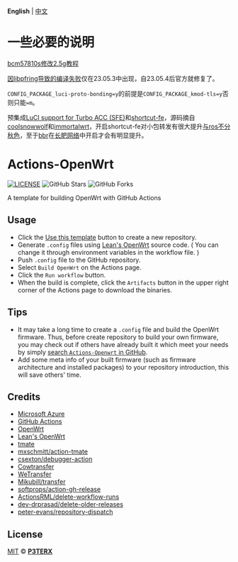 **English** | [中文](https://p3terx.com/archives/build-openwrt-with-github-actions.html)

# 一些必要的说明

[bcm57810s修改2.5g教程](https://www.dslreports.com/forum/r32230041-Internet-Bypassing-the-HH3K-up-to-2-5Gbps-using-a-BCM57810S-NIC)

[因libpfring导致的编译失败](https://github.com/openwrt/packages/issues/23621)仅在23.05.3中出现，自23.05.4后官方就修复了。

`CONFIG_PACKAGE_luci-proto-bonding=y`的前提是`CONFIG_PACKAGE_kmod-tls=y`否则只能`=m`。

预集成[LuCI support for Turbo ACC (SFE)](https://github.com/lllrrr/luci-app-sfe)和[shortcut-fe](https://git.codelinaro.org/clo/qsdk/oss/lklm/shortcut-fe/-/tree/697977d8d0ccf0ab596e5692d08608a75dd7f33d)，源码摘自[coolsnowwolf](https://github.com/coolsnowwolf/lede)和[immortalwrt](https://github.com/immortalwrt/immortalwrt)，开启shortcut-fe对小包转发有很大提升[与ros不分秋色](https://www.youtube.com/watch?v=ATTCCnTEqH0)，至于[bbr](https://aws.amazon.com/cn/blogs/china/talking-about-network-optimization-from-the-flow-control-algorithm/)在[长肥网络](https://cloud.tencent.com/developer/article/1383232)中开启才会有明显提升。

# Actions-OpenWrt

[![LICENSE](https://img.shields.io/github/license/mashape/apistatus.svg?style=flat-square&label=LICENSE)](https://github.com/P3TERX/Actions-OpenWrt/blob/master/LICENSE)
![GitHub Stars](https://img.shields.io/github/stars/P3TERX/Actions-OpenWrt.svg?style=flat-square&label=Stars&logo=github)
![GitHub Forks](https://img.shields.io/github/forks/P3TERX/Actions-OpenWrt.svg?style=flat-square&label=Forks&logo=github)

A template for building OpenWrt with GitHub Actions

## Usage

- Click the [Use this template](https://github.com/P3TERX/Actions-OpenWrt/generate) button to create a new repository.
- Generate `.config` files using [Lean's OpenWrt](https://github.com/coolsnowwolf/lede) source code. ( You can change it through environment variables in the workflow file. )
- Push `.config` file to the GitHub repository.
- Select `Build OpenWrt` on the Actions page.
- Click the `Run workflow` button.
- When the build is complete, click the `Artifacts` button in the upper right corner of the Actions page to download the binaries.

## Tips

- It may take a long time to create a `.config` file and build the OpenWrt firmware. Thus, before create repository to build your own firmware, you may check out if others have already built it which meet your needs by simply [search `Actions-Openwrt` in GitHub](https://github.com/search?q=Actions-openwrt).
- Add some meta info of your built firmware (such as firmware architecture and installed packages) to your repository introduction, this will save others' time.

## Credits

- [Microsoft Azure](https://azure.microsoft.com)
- [GitHub Actions](https://github.com/features/actions)
- [OpenWrt](https://github.com/openwrt/openwrt)
- [Lean's OpenWrt](https://github.com/coolsnowwolf/lede)
- [tmate](https://github.com/tmate-io/tmate)
- [mxschmitt/action-tmate](https://github.com/mxschmitt/action-tmate)
- [csexton/debugger-action](https://github.com/csexton/debugger-action)
- [Cowtransfer](https://cowtransfer.com)
- [WeTransfer](https://wetransfer.com/)
- [Mikubill/transfer](https://github.com/Mikubill/transfer)
- [softprops/action-gh-release](https://github.com/softprops/action-gh-release)
- [ActionsRML/delete-workflow-runs](https://github.com/ActionsRML/delete-workflow-runs)
- [dev-drprasad/delete-older-releases](https://github.com/dev-drprasad/delete-older-releases)
- [peter-evans/repository-dispatch](https://github.com/peter-evans/repository-dispatch)

## License

[MIT](https://github.com/P3TERX/Actions-OpenWrt/blob/main/LICENSE) © [**P3TERX**](https://p3terx.com)
